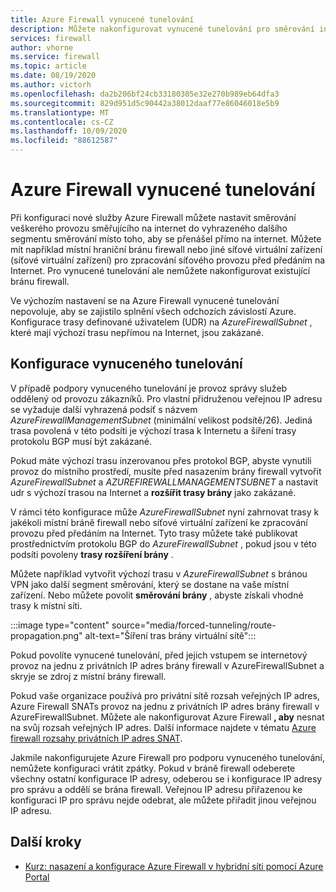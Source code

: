 ```yaml
---
title: Azure Firewall vynucené tunelování
description: Můžete nakonfigurovat vynucené tunelování pro směrování internetového provozu do další brány firewall nebo síťového virtuálního zařízení pro další zpracování.
services: firewall
author: vhorne
ms.service: firewall
ms.topic: article
ms.date: 08/19/2020
ms.author: victorh
ms.openlocfilehash: da2b206bf24cb33180305e32e270b989eb64dfa3
ms.sourcegitcommit: 829d951d5c90442a38012daaf77e86046018e5b9
ms.translationtype: MT
ms.contentlocale: cs-CZ
ms.lasthandoff: 10/09/2020
ms.locfileid: "88612587"
---
```

# <a name="azure-firewall-forced-tunneling"></a>Azure Firewall vynucené tunelování

Při konfiguraci nové služby Azure Firewall můžete nastavit směrování veškerého provozu směřujícího na internet do vyhrazeného dalšího segmentu směrování místo toho, aby se přenášel přímo na internet. Můžete mít například místní hraniční bránu firewall nebo jiné síťové virtuální zařízení (síťové virtuální zařízení) pro zpracování síťového provozu před předáním na Internet. Pro vynucené tunelování ale nemůžete nakonfigurovat existující bránu firewall.

Ve výchozím nastavení se na Azure Firewall vynucené tunelování nepovoluje, aby se zajistilo splnění všech odchozích závislostí Azure. Konfigurace trasy definované uživatelem (UDR) na *AzureFirewallSubnet* , které mají výchozí trasu nepřímou na Internet, jsou zakázané.

## <a name="forced-tunneling-configuration"></a>Konfigurace vynuceného tunelování

V případě podpory vynuceného tunelování je provoz správy služeb oddělený od provozu zákazníků. Pro vlastní přidruženou veřejnou IP adresu se vyžaduje další vyhrazená podsíť s názvem *AzureFirewallManagementSubnet* (minimální velikost podsítě/26). Jediná trasa povolená v této podsíti je výchozí trasa k Internetu a šíření trasy protokolu BGP musí být zakázané.

Pokud máte výchozí trasu inzerovanou přes protokol BGP, abyste vynutili provoz do místního prostředí, musíte před nasazením brány firewall vytvořit *AzureFirewallSubnet* a *AZUREFIREWALLMANAGEMENTSUBNET* a nastavit udr s výchozí trasou na Internet a **rozšířit trasy brány** jako zakázané.

V rámci této konfigurace může *AzureFirewallSubnet* nyní zahrnovat trasy k jakékoli místní bráně firewall nebo síťové virtuální zařízení ke zpracování provozu před předáním na Internet. Tyto trasy můžete také publikovat prostřednictvím protokolu BGP do *AzureFirewallSubnet* , pokud jsou v této podsíti povoleny **trasy rozšíření brány** .

Můžete například vytvořit výchozí trasu v *AzureFirewallSubnet* s bránou VPN jako další segment směrování, který se dostane na vaše místní zařízení. Nebo můžete povolit **směrování brány** , abyste získali vhodné trasy k místní síti.

:::image type="content" source="media/forced-tunneling/route-propagation.png" alt-text="Šíření tras brány virtuální sítě":::

Pokud povolíte vynucené tunelování, před jejich vstupem se internetový provoz na jednu z privátních IP adres brány firewall v AzureFirewallSubnet a skryje se zdroj z místní brány firewall.

Pokud vaše organizace používá pro privátní sítě rozsah veřejných IP adres, Azure Firewall SNATs provoz na jednu z privátních IP adres brány firewall v AzureFirewallSubnet. Můžete ale nakonfigurovat Azure Firewall **, aby** nesnat na svůj rozsah veřejných IP adres. Další informace najdete v tématu [Azure firewall rozsahy privátních IP adres SNAT](snat-private-range.md).

Jakmile nakonfigurujete Azure Firewall pro podporu vynuceného tunelování, nemůžete konfiguraci vrátit zpátky. Pokud v bráně firewall odeberete všechny ostatní konfigurace IP adresy, odeberou se i konfigurace IP adresy pro správu a oddělí se brána firewall. Veřejnou IP adresu přiřazenou ke konfiguraci IP pro správu nejde odebrat, ale můžete přiřadit jinou veřejnou IP adresu.

## <a name="next-steps"></a>Další kroky

- [Kurz: nasazení a konfigurace Azure Firewall v hybridní síti pomocí Azure Portal](tutorial-hybrid-portal.md)
